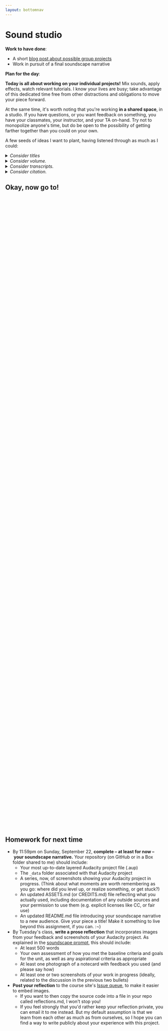 ```yaml
---
layout: bottomnav
---
```



# Sound studio

**Work to have done**:

* A short [blog post about possible group projects]({{site.github.repository_url}}/issues/6)
* Work in pursuit of a final soundscape narrative

**Plan for the day**:

<div class="alert alert-success">
<strong>Today is all about working on your individual projects!</strong> Mix sounds, apply effects, watch relevant tutorials. I know your lives are busy; take advantage of this dedicated time free from other distractions and obligations to move your piece forward.
</div>

At the same time, it's worth noting that you're working **in a shared space**, in a studio. If you have questions, or you want feedback on something, you have your classmates, your instructor, and your TA on-hand. Try not to monopolize anyone's time, but do be open to the possibility of getting farther together than you could on your own.

A few seeds of ideas I want to plant, having listened through as much as I could:

<details>
<summary><em>Consider titles</em></summary>

A title can provide a location, a clue, a genre, a commentary; it can make or unmake listener expectations. What will you call your soundscape narrative? Where will you let listeners know that name? (In the README? In a recorded introduction to the sound file itself?)
</details>

<details>
<summary><em>Consider volume.</em></summary>

Many of you are doing smart work to differentiate foreground sounds from background, in part through "ducking" the background to a lower volume while keeping the sound going to provide depth. On the foreground side, one risk of recording original sounds is overloading the microphone, such that you get a kind of crackle or squeal as the sound level exceeds what the system can handle. If you notice this happening – you can look for places where the waveform hits the top of the track, or where the volume goes into the red – try Effects > Clip Fix, which should give you a little more room.
</details>

<details>
<summary><em>Consider transcripts.</em></summary>

If you're working off of a script, as a number of you seem to be, please do consider turning it into a readable transcript you can place alongside the sound file. See my email for examples of what this might look like, thanks to <a href="https://www.thisamericanlife.org/109/transcript">This American Life</a>.
</details>

<details>
<summary><em>Consider citation.</em></summary>

If you're using sounds someone else recorded, be sure to include enough information to recover where it came from. (See <em>Writer/Designer</em> page 162.) Note that any kind of CC-BY license requires you to say who made the source, not just say that it has a CC-BY license. (Nor is it enough to give a link to the search engine that you found it with.) You can add the information in text alongside the soundscape, or in the soundscape itself, or both!
</details>

## Okay, now go to!

<div style="height:500px; height:50vh;">
<!-- This div left intentionally blank, for spacing -->
</div>

## Homework for next time

* By 11:59pm on Sunday, September 22, **complete – at least for now – your soundscape narrative.** Your repository (on GitHub or in a Box folder shared to me) should include:
   - Your most up-to-date layered Audacity project file (.aup)
   - The `_data` folder associated with that Audacity project
   - A series, now, of screenshots showing your Audacity project in progress. (Think about what moments are worth remembering as you go: where did you level up, or realize something, or get stuck?)
   - An updated ASSETS.md (or CREDITS.md) file reflecting what you actually used, including documentation of any outside sources and your permission to use them (e.g. explicit licenses like CC, or fair use)
   - An updated README.md file introducing your soundscape narrative to a new audience. Give your piece a title! Make it something to live beyond this assignment, if you can. :¬)
* By Tuesday's class, **write a prose reflection** that incorporates images from your feedback and screenshots of your Audacity project. As explained in the [soundscape prompt](https://github.com/benmiller314/soundscape-prompt-2019fall), this should include:
   - At least 500 words
   - Your own assessment of how you met the baseline criteria and goals for the unit, as well as any aspirational criteria as appropriate
   - At least one photograph of a notecard with feedback you used (and please say how)
   - At least one or two screenshots of your work in progress (ideally, related to the discussion in the previous two bullets)
* **Post your reflection** to the course site's [Issue queue]({{site.github.repository_url}}/issues/3), to make it easier to embed images.
   - If you want to then copy the source code into a file in your repo called reflections.md, I won't stop you!
   - If you feel strongly that you'd rather keep your reflection private, you can email it to me instead. But my default assumption is that we learn from each other as much as from ourselves, so I hope you can find a way to write publicly about your experience with this project.
